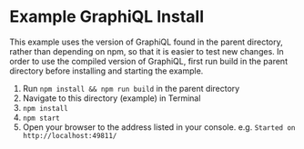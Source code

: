 Example GraphiQL Install
========================

This example uses the version of GraphiQL found in the parent directory, rather
than depending on npm, so that it is easier to test new changes. In order to use
the compiled version of GraphiQL, first run build in the parent directory before
installing and starting the example.

1. Run `npm install && npm run build` in the parent directory
2. Navigate to this directory (example) in Terminal
3. `npm install`
4. `npm start`
5. Open your browser to the address listed in your console. e.g. `Started on http://localhost:49811/`

